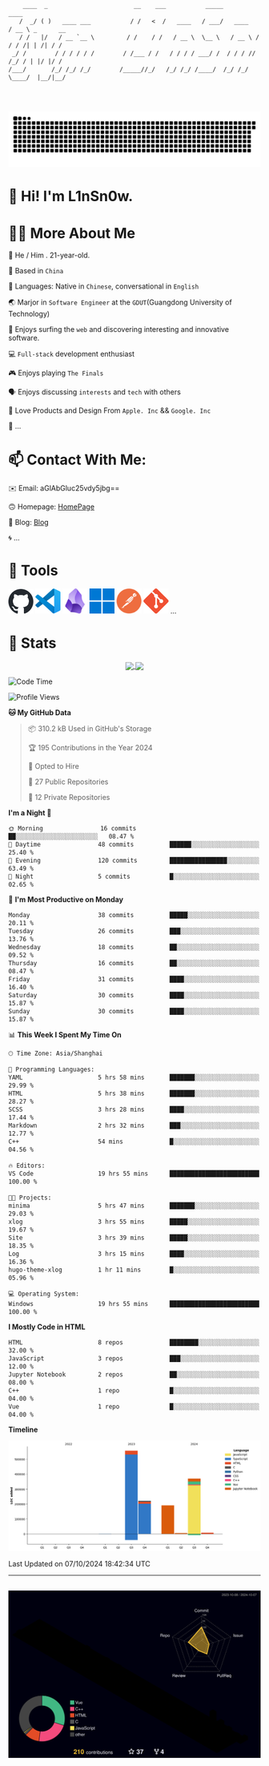 ```

    ____  _                        __    ___           _____           ____           
   /  _/ ( )   ____ ___           / /   <  /   ____   / ___/   ____   / __ \ _      __
   / /   |/   / __ `__ \         / /    / /   / __ \  \__ \   / __ \ / / / /| | /| / /
 _/ /        / / / / / /        / /___ / /   / / / / ___/ /  / / / // /_/ / | |/ |/ / 
/___/       /_/ /_/ /_/        /_____//_/   /_/ /_/ /____/  /_/ /_/ \____/  |__/|__/  
                                                                                      
                                          

```
##
![](https://raw.githubusercontent.com/lin-snow/lin-snow/output/github-contribution-grid-snake-dark.svg)

# 👋 Hi! I'm L1nSn0w.

# 👨‍💻 More About Me

🤠 He / Him . 21-year-old.

🎈 Based in `China`
  
🤔 Languages: Native in `Chinese`, conversational in `English`

🌏 Marjor in `Software Engineer` at the `GDUT`(Guangdong University of Technology)

🛟 Enjoys surfing the `web` and discovering interesting and innovative software.

💻 `Full-stack` development enthusiast

🎮 Enjoys playing `The Finals`

🗣️ Enjoys discussing `interests` and `tech` with others

👾 Love Products and Design From `Apple. Inc` && `Google. Inc`  

🤪 ...

# 📫 Contact With Me:

✉️ Email: aGlAbGluc25vdy5jbg==

🙃 Homepage: [HomePage](https://linsnow.cn)

📝 Blog: [Blog](https://blog.linsnow.cn)

🌀 ...

# 🔮 Tools

<img src="./icons/github-mark.svg" width="50"  alt="Github"> <img src="./icons/vscode.svg" width="50" alt="VScode"> <img src="./icons/obsidian-logo-gradient.svg" width="50" alt="Obsidian"> <img src="./icons/Windows_logo_-_2021.svg.png" width="50" alt="Windows 11"> <img src="./icons/postman-icon.png" width="50" alt="POSTMAN"> <img src="./icons/Git-Icon-1788C.png" width="50" alt="Git"> ...

# 🍟 Stats

<div style="text-align: center;">
    <a href="https://github.com/lin-snow">
        <img align="center" src="https://githubstat.linsnow.cn/api/top-langs/?username=lin-snow&layout=compact" />
    </a>
    <a href="https://github.com/lin-snow">
        <img align="center" src="https://githubstat.linsnow.cn/api?username=lin-snow&count_private=true&show_icons=true&theme=ambient_gradient" />
    </a>
</div>

<!--START_SECTION:waka-->
![Code Time](http://img.shields.io/badge/Code%20Time-93%20hrs%2030%20mins-blue)

![Profile Views](http://img.shields.io/badge/Profile%20Views-0-blue)

**🐱 My GitHub Data** 

> 📦 310.2 kB Used in GitHub's Storage 
 > 
> 🏆 195 Contributions in the Year 2024
 > 
> 💼 Opted to Hire
 > 
> 📜 27 Public Repositories 
 > 
> 🔑 12 Private Repositories 
 > 
**I'm a Night 🦉** 

```text
🌞 Morning                16 commits          ██░░░░░░░░░░░░░░░░░░░░░░░   08.47 % 
🌆 Daytime                48 commits          ██████░░░░░░░░░░░░░░░░░░░   25.40 % 
🌃 Evening                120 commits         ████████████████░░░░░░░░░   63.49 % 
🌙 Night                  5 commits           █░░░░░░░░░░░░░░░░░░░░░░░░   02.65 % 
```
📅 **I'm Most Productive on Monday** 

```text
Monday                   38 commits          █████░░░░░░░░░░░░░░░░░░░░   20.11 % 
Tuesday                  26 commits          ███░░░░░░░░░░░░░░░░░░░░░░   13.76 % 
Wednesday                18 commits          ██░░░░░░░░░░░░░░░░░░░░░░░   09.52 % 
Thursday                 16 commits          ██░░░░░░░░░░░░░░░░░░░░░░░   08.47 % 
Friday                   31 commits          ████░░░░░░░░░░░░░░░░░░░░░   16.40 % 
Saturday                 30 commits          ████░░░░░░░░░░░░░░░░░░░░░   15.87 % 
Sunday                   30 commits          ████░░░░░░░░░░░░░░░░░░░░░   15.87 % 
```


📊 **This Week I Spent My Time On** 

```text
🕑︎ Time Zone: Asia/Shanghai

💬 Programming Languages: 
YAML                     5 hrs 58 mins       ███████░░░░░░░░░░░░░░░░░░   29.99 % 
HTML                     5 hrs 38 mins       ███████░░░░░░░░░░░░░░░░░░   28.27 % 
SCSS                     3 hrs 28 mins       ████░░░░░░░░░░░░░░░░░░░░░   17.44 % 
Markdown                 2 hrs 32 mins       ███░░░░░░░░░░░░░░░░░░░░░░   12.77 % 
C++                      54 mins             █░░░░░░░░░░░░░░░░░░░░░░░░   04.56 % 

🔥 Editors: 
VS Code                  19 hrs 55 mins      █████████████████████████   100.00 % 

🐱‍💻 Projects: 
minima                   5 hrs 47 mins       ███████░░░░░░░░░░░░░░░░░░   29.03 % 
xlog                     3 hrs 55 mins       █████░░░░░░░░░░░░░░░░░░░░   19.67 % 
Site                     3 hrs 39 mins       █████░░░░░░░░░░░░░░░░░░░░   18.35 % 
Log                      3 hrs 15 mins       ████░░░░░░░░░░░░░░░░░░░░░   16.36 % 
hugo-theme-xlog          1 hr 11 mins        █░░░░░░░░░░░░░░░░░░░░░░░░   05.96 % 

💻 Operating System: 
Windows                  19 hrs 55 mins      █████████████████████████   100.00 % 
```

**I Mostly Code in HTML** 

```text
HTML                     8 repos             ████████░░░░░░░░░░░░░░░░░   32.00 % 
JavaScript               3 repos             ███░░░░░░░░░░░░░░░░░░░░░░   12.00 % 
Jupyter Notebook         2 repos             ██░░░░░░░░░░░░░░░░░░░░░░░   08.00 % 
C++                      1 repo              █░░░░░░░░░░░░░░░░░░░░░░░░   04.00 % 
Vue                      1 repo              █░░░░░░░░░░░░░░░░░░░░░░░░   04.00 % 
```



**Timeline**

![Lines of Code chart](https://raw.githubusercontent.com/lin-snow/lin-snow/main/assets/bar_graph.png)


 Last Updated on 07/10/2024 18:42:34 UTC
<!--END_SECTION:waka-->



---
##
![](./profile-3d-contrib/profile-night-rainbow.svg)

